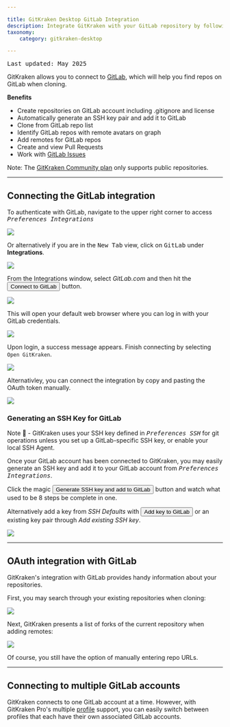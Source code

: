 ```yaml
---

title: GitKraken Desktop GitLab Integration
description: Integrate GitKraken with your GitLab repository by following these steps.
taxonomy:
    category: gitkraken-desktop

---
```

<kbd>Last updated: May 2025</kbd>

GitKraken allows you to connect to [GitLab](https://gitlab.com), which will help you find repos on GitLab when cloning.

**Benefits**

* Create repositories on GitLab account including .gitignore and license
* Automatically generate an SSH key pair and add it to GitLab
* Clone from GitLab repo list
* Identify GitLab repos with remote avatars on graph
* Add remotes for GitLab repos
* Create and view Pull Requests
* Work with [GitLab Issues](/integrations/gitlab-issues/)

<div class='callout callout--warning'>
    <p>Note: The <a href="https://www.gitkraken.com/pricing?source=help_center&product=gitkraken" target="_blank">GitKraken Community plan</a> only supports public repositories.</p>
</div>

***

## Connecting the GitLab integration

To authenticate with GitLab, navigate to the upper right corner to access <kbd><i> <i class="fas fa-cog"></i> Preferences    <i class='fa fa-caret-right'></i>     Integrations</i></kbd>

<img src="/wp-content/uploads/preferences.png" srcset="/wp-content/uploads/preferences@2x.png" class="help-center-img img-bordered">

Or alternatively if you are in the <kbd>New Tab</kbd> view, click on <kbd>GitLab</kbd> under <strong>Integrations</strong>.

<img src="/wp-content/uploads/see-all-integrations-2025.png" srcset="/wp-content/uploads/see-all-integrations-2025@2x.png" class="help-center-img img-bordered">

From the Integrations window, select _GitLab.com_ and then hit the <button class='button button--success button--ui button--nolink'>Connect to GitLab</button> button.

<img src="/wp-content/uploads/connect-gitlab-2025.png" srcset="/wp-content/uploads/connect-gitlab-2025@2x.png 2x" class="help-center-img img-bordered">

This will open your default web browser where you can log in with your GitLab credentials.

<img src="/wp-content/uploads/gitlab-sign-in-2025.png" srcset="/wp-content/uploads/gitlab-sign-in-2025@2x.png 2x" class="help-center-img img-bordered">

Upon login, a success message appears. Finish connecting by selecting `Open GitKraken`. 

<img src="/wp-content/uploads/auth-success-gitlab-1.png" srcset="/wp-content/uploads/auth-success-gitlab-1@2x.png 2x" class="help-center-img img-bordered">

Alternativley, you can connect the integration by copy and pasting the OAuth token manually. 
 
<img src="/wp-content/uploads/gitlab-oauth-token.png" class="help-center-img img-bordered"> 

### Generating an SSH Key for GitLab
<div class='callout callout'>
    <p>Note 📝 - GitKraken uses your SSH key defined in <kbd><i>Preferences  <i class='fa fa-caret-right'></i>  SSH</i></kbd> for git operations unless you set up a GitLab-specific SSH key, or enable your local SSH Agent.</p>
</div>

Once your GitLab account has been connected to GitKraken, you may easily generate an SSH key and add it to your GitLab account from <kbd><i>Preferences    <i class='fa fa-caret-right'></i>     Integrations</i></kbd>.

Click the magic <button class='button button--success button--ui button--nolink'>Generate SSH key and add to GitLab</button> button and watch what used to be 8 steps be complete in one.

Alternatively add a key from  _SSH Defaults_ with <button class='button button--uiorange button--ui button--nolink'>Add key to GitLab</button> or an existing key pair through _Add existing SSH key_.

<img src="/wp-content/uploads/add-key-to-gitlab-2025.png" srcset="/wp-content/uploads/add-key-to-gitlab-2025@2x.png 2x" class="help-center-img img-bordered">

***
## OAuth integration with GitLab
GitKraken's integration with GitLab provides handy information about your repositories.

First, you may search through your existing repositories when cloning:

<img src="/wp-content/uploads/clone-gitlab.png" srcset="/wp-content/uploads/clone-gitlab@2x.png" class="help-center-img img-bordered">

Next, GitKraken presents a list of forks of the current repository when adding remotes:

<img src="/wp-content/uploads/remote-gitlab.png" srcset="/wp-content/uploads/remote-gitlab@2x.png" class="help-center-img img-bordered">

Of course, you still have the option of manually entering repo URLs.

***

## Connecting to multiple GitLab accounts

GitKraken connects to one GitLab account at a time. However, with GitKraken Pro's multiple <a href="/start-here/profiles">profile</a> support, you can easily switch between profiles that each have their own associated GitLab accounts.
